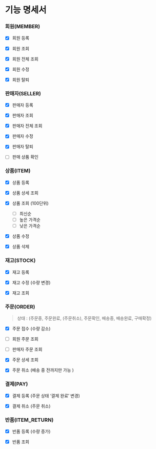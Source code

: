 # 기능 명세서



### 회원(MEMBER)

- [x] 회원 등록
- [x] 회원 조회
- [x] 회원 전체 조회
- [x] 회원 수정
- [x] 회원 탈퇴





### 판매자(SELLER)

- [x] 판매자 등록
- [x] 판매자 조회
- [x] 판매자 전체 조회
- [x] 판매자 수정
- [x] 판매자 탈퇴
- [ ] 판매 상품 확인





### 상품(ITEM)

- [x] 상품 등록
- [x] 상품 상세 조회 
- [x] 상품 조회 (100단위)
  - [ ] 최신순
  - [ ] 높은 가격순
  - [ ] 낮은 가격순
- [x] 상품 수정 
- [x] 상품 삭제





### 재고(STOCK)

- [x] 재고 등록
- [x] 재고 수정 (수량 변경)
- [x] 재고 조회 





### 주문(ORDER)

> 상태 : (주문중, 주문완료, (주문취소), 주문확인, 배송중, 배송완료, 구매확정)

- [x] 주문 접수 (수량 감소)
- [ ] 회원 주문 조회
- [ ] 판매자 주문 조회
- [x] 주문 상세 조회 
- [x] 주문 취소 (배송 중 전까지만 가능 )





### 결제(PAY)

- [x] 결제 등록 (주문 상태 ‘결제 완료’ 변경)
- [x] 결제 취소 (주문 취소)





### 반품(ITEM_RETURN)

- [x] 반품 등록 (수량 증가)
- [x] 반품 조회







